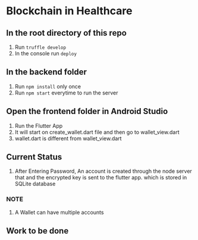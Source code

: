 # Blockchain in Healthcare

## In the root directory of this repo

1. Run `truffle develop`
2. In the console run `deploy`

## In the backend folder

1. Run `npm install` only once
2. Run `npm start` everytime to run the server

## Open the frontend folder in Android Studio

1. Run the Flutter App
2. It will start on create_wallet.dart file and then go to wallet_view.dart
3. wallet.dart is different from wallet_view.dart

## Current Status

1. After Entering Password, An account is created through the node server that and the encrypted key is sent to the flutter app. which is stored in SQLite database


### NOTE

1. A Wallet can have multiple accounts


## Work to be done
 

